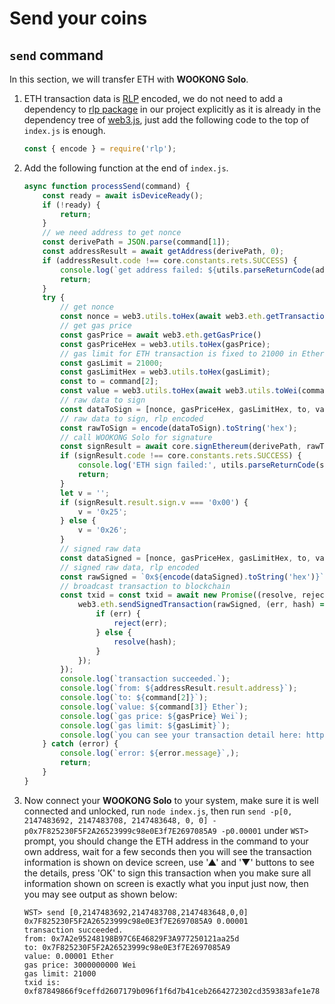 # Send your coins

## `send` command


In this section, we will transfer ETH with **WOOKONG Solo**.

1. ETH transaction data is [RLP](https://github.com/ethereum/wiki/wiki/RLP) encoded, we do not need to add a dependency to [rlp package](https://github.com/ethereumjs/rlp) in our project explicitly as it is already in the dependency tree of [web3.js](https://github.com/ethereum/web3.js), just add the following code to the top of `index.js` is enough.
   
    ```js
    const { encode } = require('rlp');
    ```

2. Add the following function at the end of `index.js`.
    ```js
    async function processSend(command) {
        const ready = await isDeviceReady();
        if (!ready) {
            return;
        }
        // we need address to get nonce
        const derivePath = JSON.parse(command[1]);
        const addressResult = await getAddress(derivePath, 0);
        if (addressResult.code !== core.constants.rets.SUCCESS) {
            console.log(`get address failed: ${utils.parseReturnCode(addressResult.code)}`);
            return;
        }
        try {
            // get nonce
            const nonce = web3.utils.toHex(await web3.eth.getTransactionCount(addressResult.result.address));
            // get gas price
            const gasPrice = await web3.eth.getGasPrice()
            const gasPriceHex = web3.utils.toHex(gasPrice);
            // gas limit for ETH transaction is fixed to 21000 in Ethereum Yellow Book
            const gasLimit = 21000;
            const gasLimitHex = web3.utils.toHex(gasLimit);
            const to = command[2];
            const value = web3.utils.toHex(await web3.utils.toWei(command[3]));
            // raw data to sign
            const dataToSign = [nonce, gasPriceHex, gasLimitHex, to, value, '','0x01', '0x', '0x'];
            // raw data to sign, rlp encoded
            const rawToSign = encode(dataToSign).toString('hex');
            // call WOOKONG Solo for signature
            const signResult = await core.signEthereum(derivePath, rawToSign, true);
            if (signResult.code !== core.constants.rets.SUCCESS) {
                console.log('ETH sign failed:', utils.parseReturnCode(signResult.code));
                return;
            }
            let v = '';
            if (signResult.result.sign.v === '0x00') {
                v = '0x25';
            } else {
                v = '0x26';
            }
            // signed raw data
            const dataSigned = [nonce, gasPriceHex, gasLimitHex, to, value, '', v, signResult.result.sign.r, signResult.result.sign.s];
            // signed raw data, rlp encoded
            const rawSigned = `0x${encode(dataSigned).toString('hex')}`;
            // broadcast transaction to blockchain
            const txid = const txid = await new Promise((resolve, reject) => { 
                web3.eth.sendSignedTransaction(rawSigned, (err, hash) => {
                    if (err) {
                        reject(err);
                    } else {
                        resolve(hash);
                    }
                });
            });
            console.log(`transaction succeeded.`);
            console.log(`from: ${addressResult.result.address}`);
            console.log(`to: ${command[2]}`);
            console.log(`value: ${command[3]} Ether`);
            console.log(`gas price: ${gasPrice} Wei`);
            console.log(`gas limit: ${gasLimit}`);
            console.log(`you can see your transaction detail here: https://etherscan.io/tx/${txid}`);
        } catch (error) {
            console.log(`error: ${error.message}`,);
            return;
        }
    }
    ```
3. Now connect your **WOOKONG Solo** to your system, make sure it is well connected and unlocked, run `node index.js`, then run `send -p[0, 2147483692, 2147483708, 2147483648, 0, 0] -p0x7F825230F5F2A26523999c98e0E3f7E2697085A9 -p0.00001` under `WST>` prompt, you should change the ETH address in the command to your own address, wait for a few seconds then you will see the transaction information is shown on device screen, use '▲' and '▼' buttons to see the details, press 'OK' to sign this transaction when you make sure all information shown on screen is exactly what you input just now, then you may see output as shown below:

    ```shell
    WST> send [0,2147483692,2147483708,2147483648,0,0] 0x7F825230F5F2A26523999c98e0E3f7E2697085A9 0.00001
    transaction succeeded.
    from: 0x7A2e95248198B97C6E46829F3A977250121aa25d
    to: 0x7F825230F5F2A26523999c98e0E3f7E2697085A9
    value: 0.00001 Ether
    gas price: 3000000000 Wei
    gas limit: 21000
    txid is: 0xf87849866f9ceffd2607179b096f1f6d7b41ceb2664272302cd359383afe1e78
    ```